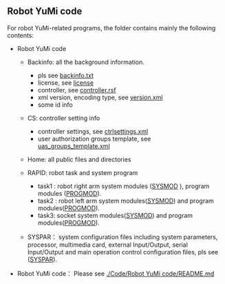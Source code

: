  ## Robot YuMi code
 For robot YuMi-related programs, the folder contains mainly the following contents:

  - Robot YuMi code
    - Backinfo: all the background information.
      -  pls see [backinfo.txt](https://github.com/fourteenjiang/Solid-dispensing/blob/b1df850d1c950538c4c322425e7276ad39ae3769/Robot_RAPID_code/BACKINFO/backinfo.txt)
      - license, see [license](https://github.com/fourteenjiang/Solid-dispensing/tree/main/Robot_RAPID_code/BACKINFO/license)
      - controller, see [controller.rsf](https://github.com/fourteenjiang/Solid-dispensing/blob/main/Robot_RAPID_code/BACKINFO/controller.rsf)
      -  xml version, encoding type, see [version.xml](https://github.com/fourteenjiang/Solid-dispensing/blob/main/Robot_RAPID_code/BACKINFO/version.xml)
      - some id info
    - CS: controller setting info
      - controller settings, see 
[ctrlsettings.xml](https://github.com/fourteenjiang/Solid-dispensing/blob/main/Robot_RAPID_code/CS/ctrlsettings.xml)
      - user authorization groups template, see [uas_groups_template.xml](https://github.com/fourteenjiang/Solid-dispensing/blob/main/Robot_RAPID_code/CS/uas_groups_template.xml) 
    
    - Home: all public files and directories
    - RAPID: robot task and system program
       - task1 : robot right arm system  modules ([SYSMOD](https://github.com/fourteenjiang/Solid-dispensing/tree/main/Robot_RAPID_code/RAPID/TASK1/SYSMOD)
), program modules ([PROGMOD](https://github.com/fourteenjiang/Solid-dispensing/tree/main/Robot_RAPID_code/RAPID/TASK1/PROGMOD)).
       - task2 : robot left arm system modules([SYSMOD](https://github.com/fourteenjiang/Solid-dispensing/tree/main/Robot_RAPID_code/RAPID/TASK2/SYSMOD)) and program modules([PROGMOD](https://github.com/fourteenjiang/Solid-dispensing/tree/main/Robot_RAPID_code/RAPID/TASK2/PROGMOD)).
       - task3: socket system modules([SYSMOD](https://github.com/fourteenjiang/Solid-dispensing/tree/main/Robot_RAPID_code/RAPID/TASK3/SYSMOD)) and program modules([PROGMOD](https://github.com/fourteenjiang/Solid-dispensing/tree/main/Robot_RAPID_code/RAPID/TASK3/PROGMOD)).
      
    - SYSPAR： system configuration files including system parameters, processor, multimedia card, external Input/Output, serial Input/Output and main operation control configuration files, pls see ([SYSPAR](https://github.com/fourteenjiang/Solid-dispensing/tree/main/Robot_RAPID_code/SYSPAR)).
  

  - Robot YuMi code： Please see [./Code/Robot YuMi code/README.md](https://github.com/fourteenjiang/Solid-dispensing/blob/a98ddb8d75d227b740be9f4c79dc72d7ddf37493/Robot_RAPID_code/README.md)

